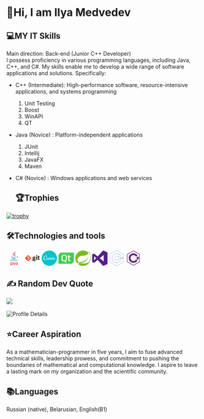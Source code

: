 # 👋Hi, I am Ilya Medvedev

## 💻MY IT Skills
Main direction: Back-end (Junior С++ Developer)  
I possess proficiency in various programming languages, including Java, C++, and C#. My skills enable me to develop a wide range of software applications and solutions. Specifically:
- C++ (Intermediate): High-performance software, resource-intensive applications, and systems programming
  1. Unit Testing
  2. Boost
  3. WinAPI
  4. QT
- Java (Novice) : Platform-independent applications
  1. JUnit
  2. Intellij
  3. JavaFX
  4. Maven
- C# (Novice) : Windows applications and web services

  ## 🏆Trophies
[![trophy](https://github-profile-trophy.vercel.app/?username=Medvedial&theme=monokai)](https://github.com/ryo-ma/github-profile-trophy)

## 🛠Technologies and tools
<div>
  <img src="https://github.com/devicons/devicon/blob/master/icons/java/java-original-wordmark.svg" title="Java" alt="Java" width="40" height="40"/>&nbsp;
  <img src="https://github.com/devicons/devicon/blob/master/icons/git/git-original-wordmark.svg" title="Git" alt="Git" width="40" height="40"/>
  <img src="https://github.com/devicons/devicon/blob/master/icons/canva/canva-original.svg" title="Canva" alt="Canva" width="40" height="40"/>
  <img src="https://github.com/devicons/devicon/blob/master/icons/qt/qt-original.svg" title="Qt" alt="Qt" width="40" height="40"/>
  <img src="https://github.com/devicons/devicon/blob/master/icons/spring/spring-original.svg" title="Spring" alt="Spring" width="40" height="40"/>
  <img src="https://github.com/devicons/devicon/blob/master/icons/visualstudio/visualstudio-plain.svg" title="VisualStudio" alt="VisualStudio" width="40" height="40"/>
  <img src="https://github.com/devicons/devicon/blob/master/icons/cplusplus/cplusplus-line.svg" title="Cpp" alt="Cpp" width="40" height="40"/>
  <img src="https://github.com/devicons/devicon/blob/master/icons/csharp/csharp-line.svg" title="Cs" alt="Cs" width="40" height="40"/>
</div>

## ✍️ Random Dev Quote
![](https://quotes-github-readme.vercel.app/api?type=horizontal&theme=radical)

![Profile Details](http://github-profile-summary-cards.vercel.app/api/cards/profile-details?username=Medvedial&theme=radical)

## ⭐Career Aspiration
As a mathematician-programmer in five years, I aim to fuse advanced technical skills, leadership prowess, and commitment to pushing the boundaries of mathematical and computational knowledge. I aspire to leave a lasting mark on my organization and the scientific community.

## 📚Languages
Russian (native), Belarusian, English(B1)
